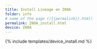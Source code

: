 ```yaml
---
title: Install Lineage on Z00A
folder: info
# name of the page (/{{permalink}}.html)
permalink: Z00A_install.html
device: Z00A
---
```

{% include templates/device_install.md %}
